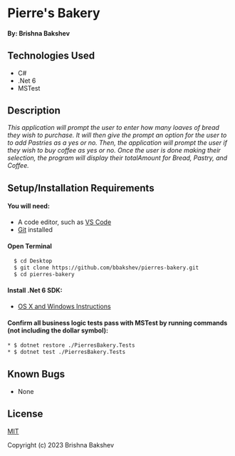 # Pierre's Bakery

#### By: **Brishna Bakshev**

## Technologies Used

* C#
* .Net 6
* MSTest

## Description

_This application will prompt the user to enter how many loaves of bread they wish to purchase. It will then give the prompt an option for the user to to add Pastries as a yes or no. Then, the application will prompt the user if they wish to buy coffee as yes or no. Once the user is done making their selection, the program will display their totalAmount for Bread, Pastry, and Coffee._

## Setup/Installation Requirements

#### You will need:
* A code editor, such as [VS Code](https://code.visualstudio.com/)
* [Git](https://github.com/) installed

#### Open Terminal
```sh
  $ cd Desktop
  $ git clone https://github.com/bbakshev/pierres-bakery.git
  $ cd pierres-bakery
```

#### Install .Net 6 SDK:
* [OS X and Windows Instructions](https://www.learnhowtoprogram.com/c-and-net/getting-started-with-c/installing-c-and-net)

#### Confirm all business logic tests pass with MSTest by running commands (not including the dollar symbol):

```sh
* $ dotnet restore ./PierresBakery.Tests
* $ dotnet test ./PierresBakery.Tests
```

## Known Bugs

* None

## License

[MIT](https://github.com/noh24/currency-converter/blob/main/license.txt)

Copyright (c) 2023 Brishna Bakshev